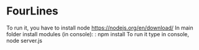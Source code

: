 # FourLines
To run it, you have to install node https://nodejs.org/en/download/ In main folder install modules (in console):
: npm install
To run it type in console, node server.js
